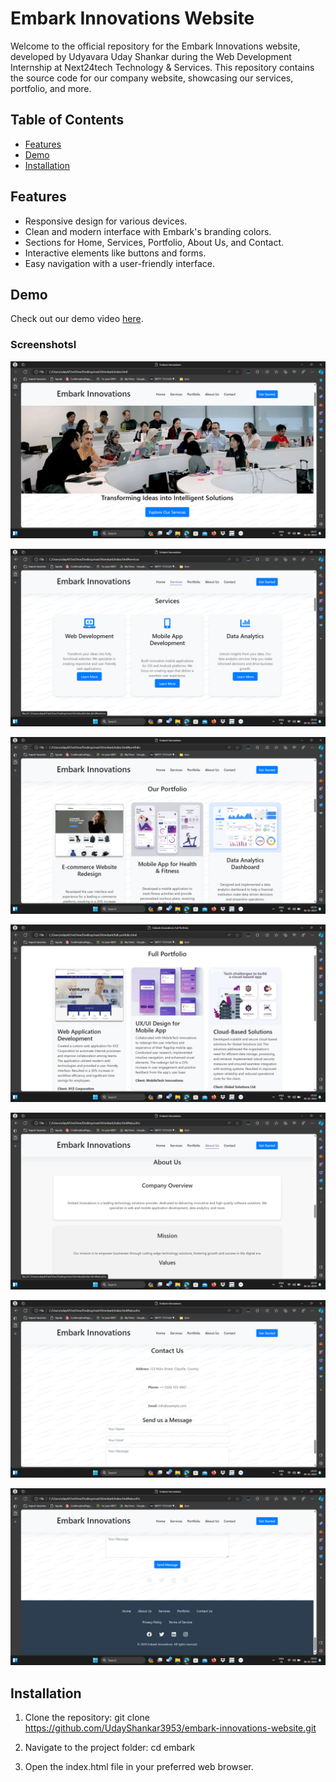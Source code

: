 # Embark Innovations Website

Welcome to the official repository for the Embark Innovations website, developed by Udyavara Uday Shankar during the Web Development Internship at Next24tech Technology & Services. This repository contains the source code for our company website, showcasing our services, portfolio, and more.

## Table of Contents

- [Features](#features)
- [Demo](#demo)
- [Installation](#installation)


## Features

- Responsive design for various devices.
- Clean and modern interface with Embark's branding colors.
- Sections for Home, Services, Portfolio, About Us, and Contact.
- Interactive elements like buttons and forms.
- Easy navigation with a user-friendly interface.

## Demo

Check out our demo video [here]([#your-demo-video-link](https://drive.google.com/file/d/14_A_CJ7l1orBCqCrl5D4lVDEW_Vqm5u3/view?usp=sharing)).

### Screenshotsl

![Home Page](ScreenShots/home.png)

![Services Section](ScreenShots/services.png)

![Portfolio Section](ScreenShots/protfolio.png)

![Full-Portfolio Section](ScreenShots/fullportifolio.png)

![About Us Section](ScreenShots/aboutUs.png)

![Contact Section](ScreenShots/contactUs.png)

![footer Section](ScreenShots/footer.png)

## Installation

1. Clone the repository:
git clone https://github.com/UdayShankar3953/embark-innovations-website.git

2. Navigate to the project folder:
cd embark

3. Open the index.html file in your preferred web browser.

